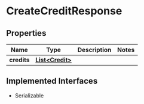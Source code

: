 

# CreateCreditResponse


## Properties

| Name | Type | Description | Notes |
|------------ | ------------- | ------------- | -------------|
|**credits** | [**List&lt;Credit&gt;**](Credit.md) |  |  |


## Implemented Interfaces

* Serializable


